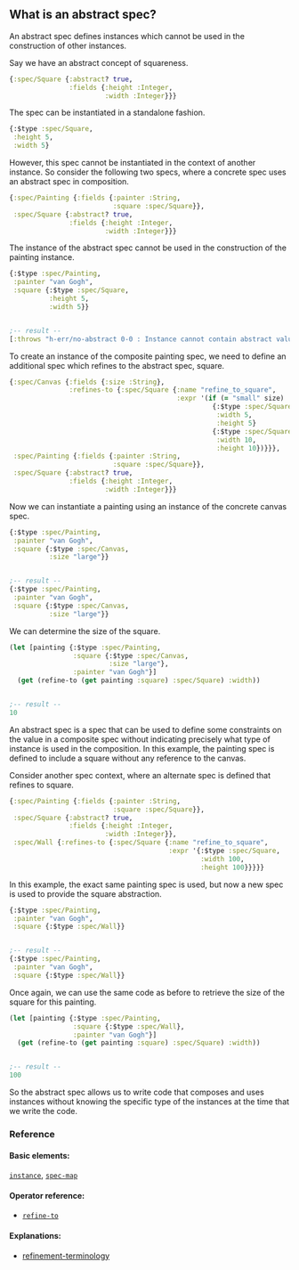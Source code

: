 <!---
  This markdown file was generated. Do not edit.
  -->

## What is an abstract spec?

An abstract spec defines instances which cannot be used in the construction of other instances.

Say we have an abstract concept of squareness.

```clojure
{:spec/Square {:abstract? true,
               :fields {:height :Integer,
                        :width :Integer}}}
```

The spec can be instantiated in a standalone fashion.

```clojure
{:$type :spec/Square,
 :height 5,
 :width 5}
```

However, this spec cannot be instantiated in the context of another instance. So consider the following two specs, where a concrete spec uses an abstract spec in composition.

```clojure
{:spec/Painting {:fields {:painter :String,
                          :square :spec/Square}},
 :spec/Square {:abstract? true,
               :fields {:height :Integer,
                        :width :Integer}}}
```

The instance of the abstract spec cannot be used in the construction of the painting instance.

```clojure
{:$type :spec/Painting,
 :painter "van Gogh",
 :square {:$type :spec/Square,
          :height 5,
          :width 5}}


;-- result --
[:throws "h-err/no-abstract 0-0 : Instance cannot contain abstract value"]
```

To create an instance of the composite painting spec, we need to define an additional spec which refines to the abstract spec, square.

```clojure
{:spec/Canvas {:fields {:size :String},
               :refines-to {:spec/Square {:name "refine_to_square",
                                          :expr '(if (= "small" size)
                                                   {:$type :spec/Square,
                                                    :width 5,
                                                    :height 5}
                                                   {:$type :spec/Square,
                                                    :width 10,
                                                    :height 10})}}},
 :spec/Painting {:fields {:painter :String,
                          :square :spec/Square}},
 :spec/Square {:abstract? true,
               :fields {:height :Integer,
                        :width :Integer}}}
```

Now we can instantiate a painting using an instance of the concrete canvas spec.

```clojure
{:$type :spec/Painting,
 :painter "van Gogh",
 :square {:$type :spec/Canvas,
          :size "large"}}


;-- result --
{:$type :spec/Painting,
 :painter "van Gogh",
 :square {:$type :spec/Canvas,
          :size "large"}}
```

We can determine the size of the square.

```clojure
(let [painting {:$type :spec/Painting,
                :square {:$type :spec/Canvas,
                         :size "large"},
                :painter "van Gogh"}]
  (get (refine-to (get painting :square) :spec/Square) :width))


;-- result --
10
```

An abstract spec is a spec that can be used to define some constraints on the value in a composite spec without indicating precisely what type of instance is used in the composition. In this example, the painting spec is defined to include a square without any reference to the canvas.

Consider another spec context, where an alternate spec is defined that refines to square.

```clojure
{:spec/Painting {:fields {:painter :String,
                          :square :spec/Square}},
 :spec/Square {:abstract? true,
               :fields {:height :Integer,
                        :width :Integer}},
 :spec/Wall {:refines-to {:spec/Square {:name "refine_to_square",
                                        :expr '{:$type :spec/Square,
                                                :width 100,
                                                :height 100}}}}}
```

In this example, the exact same painting spec is used, but now a new spec is used to provide the square abstraction.

```clojure
{:$type :spec/Painting,
 :painter "van Gogh",
 :square {:$type :spec/Wall}}


;-- result --
{:$type :spec/Painting,
 :painter "van Gogh",
 :square {:$type :spec/Wall}}
```

Once again, we can use the same code as before to retrieve the size of the square for this painting.

```clojure
(let [painting {:$type :spec/Painting,
                :square {:$type :spec/Wall},
                :painter "van Gogh"}]
  (get (refine-to (get painting :square) :spec/Square) :width))


;-- result --
100
```

So the abstract spec allows us to write code that composes and uses instances without knowing the specific type of the instances at the time that we write the code.

### Reference

#### Basic elements:

[`instance`](../halite_basic-syntax-reference.md#instance), [`spec-map`](../../halite_spec-syntax-reference.md)

#### Operator reference:

* [`refine-to`](../halite_full-reference.md#refine-to)


#### Explanations:

* [refinement-terminology](../explanation/halite_refinement-terminology.md)


